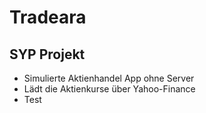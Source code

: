 # Tradeara
## SYP Projekt

- Simulierte Aktienhandel App ohne Server
- Lädt die Aktienkurse über Yahoo-Finance
- Test
